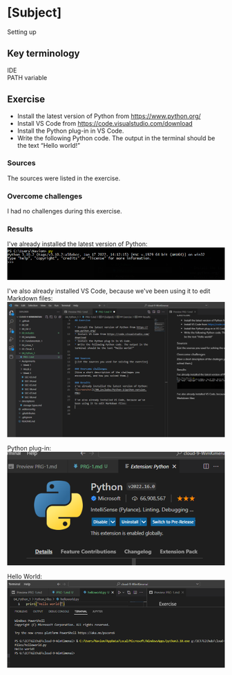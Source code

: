 # [Subject]
Setting up

## Key terminology
IDE  
PATH variable  

## Exercise

* Install the latest version of Python from https://www.python.org/
* Install VS Code from https://code.visualstudio.com/download
* Install the Python plug-in in VS Code.
* Write the following Python code. The output in the terminal should be the text “Hello world!”


### Sources
The sources were listed in the exercise.

### Overcome challenges
I had no challenges during this exercise.

### Results
I've already installed the latest version of Python:  
![screenshot](/00_includes/Python-1/python-version.PNG)   

I've also already installed VS Code, because we've been using it to edit Markdown files:  
![screenshot](/00_includes/Python-1/vs-code.PNG)   

Python plug-in:  
![screenshot](/00_includes/Python-1/python-plugin.PNG)  

Hello World:  
![screenshot](/00_includes/Python-1/hello-world.PNG)  